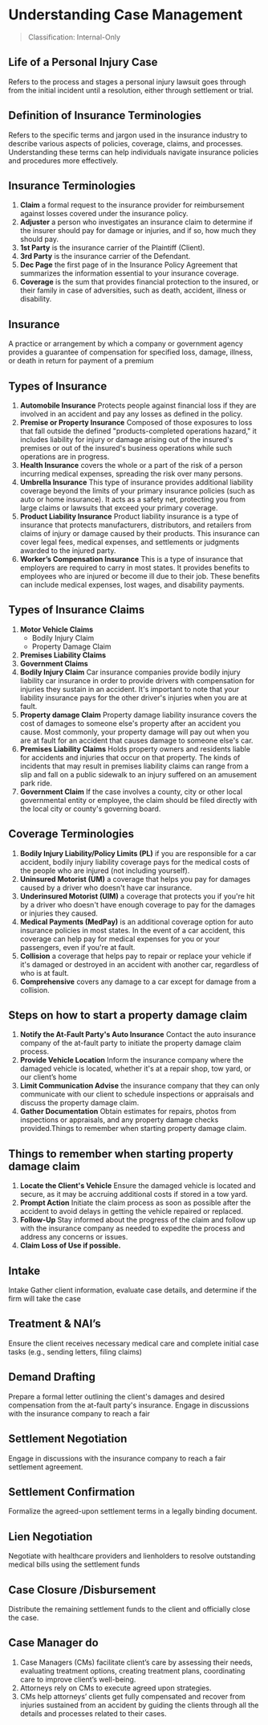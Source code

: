 # Understanding Case Management
> Classification: Internal-Only

##  Life of a Personal Injury Case 

Refers to the process and stages a personal injury lawsuit goes through from the initial incident until a resolution, either through settlement or trial. 

## Definition of Insurance Terminologies 

Refers to the specific terms and jargon used in the insurance industry to describe various aspects of policies, coverage, claims, and processes. Understanding these terms can help individuals navigate insurance policies and procedures more effectively.

## Insurance Terminologies 

1. **Claim** a formal request to the insurance provider for reimbursement against losses 
covered under the insurance policy. 
2. **Adjuster** a person who investigates an insurance claim to determine if the insurer 
should pay for damage or injuries, and if so, how much they should pay. 
3. **1st Party** is the insurance carrier of the Plaintiff (Client). 
4. **3rd Party** is the insurance carrier of the Defendant. 
5. **Dec Page** the first page of in the Insurance Policy Agreement that summarizes the information essential to your insurance coverage. 
6. **Coverage** is the sum that provides financial protection to the insured, or their family in case of adversities, such as death, accident, illness or disability.

## Insurance 

A practice or arrangement by which a company or government agency provides a 
guarantee of compensation for specified loss, damage, illness, or death in return for payment of a premium

## Types of Insurance

1.  **Automobile Insurance** Protects people against financial loss if they are involved in an accident and pay any losses as defined in the policy.
2.  **Premise or Property Insurance** Composed of those exposures to loss that fall outside the defined "products-completed operations hazard," it includes liability for injury or damage arising out of the insured's premises or out of the insured's business operations while such operations are in progress.
3. **Health Insurance** covers the whole or a part of the risk of a person incurring medical expenses, spreading the risk over many persons.
4. **Umbrella Insurance** This type of insurance provides additional liability coverage beyond the limits of your primary insurance policies (such as auto or home insurance). It acts as a safety net, protecting you from large claims or lawsuits that exceed your primary coverage.
5. **Product Liability Insurance** Product liability insurance is a type of insurance that protects manufacturers, distributors, and retailers from claims of injury or damage caused by their products. This insurance can cover legal fees, medical expenses, and settlements or judgments awarded to the injured party.
6. **Worker’s Compensation Insurance** This is a type of insurance that employers are required to carry in most states. It provides benefits to employees who are injured or become ill due to their job. These benefits can include medical expenses, lost wages, and disability payments.

## Types of Insurance Claims

1. **Motor Vehicle Claims**
   - Bodily Injury Claim
   - Property Damage Claim
2. **Premises Liability Claims**
3. **Government Claims**
4. **Bodily Injury Claim** Car insurance companies provide bodily injury liability car insurance in order to provide drivers with compensation for injuries they sustain in an accident. It's important to note that your liability insurance pays for the other driver's injuries when you are at fault.
5. **Property damage Claim** Property damage liability insurance covers the cost of damages to someone else's property after an accident you cause. Most commonly, your property damage will pay out when you are at fault for an accident that causes damage to someone else's car.
6. **Premises Liability Claims** Holds property owners and residents liable for accidents and injuries that occur on that property. The kinds of incidents that may result in premises liability claims can range from a slip and fall on a public sidewalk to an injury suffered on an amusement park ride.
7. **Government Claim** If the case involves a county, city or other local governmental entity or employee, the claim should be filed directly with the local city or county's governing board.

## Coverage Terminologies

1. **Bodily Injury Liability/Policy Limits (PL)** if you are responsible for a car accident, bodily injury liability coverage pays for the medical costs of the people who are injured (not including yourself).
2. **Uninsured Motorist (UM)** a coverage that helps you pay for damages caused by a driver who doesn't have car insurance.
3. **Underinsured Motorist (UIM)** a coverage that protects you if you're hit by a driver who doesn't have enough coverage to pay for the damages or injuries they caused.
4. **Medical Payments (MedPay)** is an additional coverage option for auto insurance policies in most states. In the event of a car accident, this coverage can help pay for medical expenses for you or your passengers, even if you're at fault.
5. **Collision** a coverage that helps pay to repair or replace your vehicle if it's damaged or destroyed in an accident with another car, regardless of who is at fault.
6. **Comprehensive** covers any damage to a car except for damage from a collision.

## Steps on how to start a property damage claim

1. **Notify the At-Fault Party's Auto Insurance** Contact the auto insurance company of the at-fault party to initiate the property damage claim process.
2. **Provide Vehicle Location** Inform the insurance company where the damaged vehicle is located, whether it's at a repair shop, tow yard, or our client’s home
3. **Limit Communication Advise** the insurance company that they can only communicate with our client to schedule inspections or appraisals and discuss the property damage claim.
4. **Gather Documentation** Obtain estimates for repairs, photos from inspections or appraisals, and any property damage checks provided.Things to remember when starting property damage claim.

## Things to remember when starting property damage claim

1. **Locate the Client's Vehicle** Ensure the damaged vehicle is located and secure, as it may be accruing additional costs if stored in a tow yard.
2. **Prompt Action** Initiate the claim process as soon as possible after the accident to avoid delays in getting the vehicle repaired or replaced.
3. **Follow-Up** Stay informed about the progress of the claim and follow up with the insurance company as needed to expedite the process and address any concerns or issues.
4. **Claim Loss of Use if possible.**

## Intake

Intake Gather client information, evaluate case details, and determine if the firm will take the case

## Treatment & NAI’s

Ensure the client receives necessary medical care and complete initial case tasks (e.g., sending letters, filing claims)

## Demand Drafting 

Prepare a formal letter outlining the client's damages and desired compensation from the at-fault party's insurance. Engage in discussions with the insurance company to reach a fair

## Settlement Negotiation

Engage in discussions with the insurance company to reach a fair settlement agreement.

## Settlement Confirmation

Formalize the agreed-upon settlement terms in a legally binding document.

## Lien Negotiation

Negotiate with healthcare providers and lienholders to resolve outstanding medical bills using the settlement funds

## Case Closure /Disbursement

Distribute the remaining settlement funds to the client and officially close the case.

## Case Manager do

1. Case Managers (CMs) facilitate client’s care by assessing their needs, evaluating treatment options, creating treatment plans, coordinating care to improve client’s well-being.
2. Attorneys rely on CMs to execute agreed upon strategies.
3. CMs help attorneys’ clients get fully compensated and recover from injuries sustained from an accident by guiding the clients through all the details and processes related to their cases.